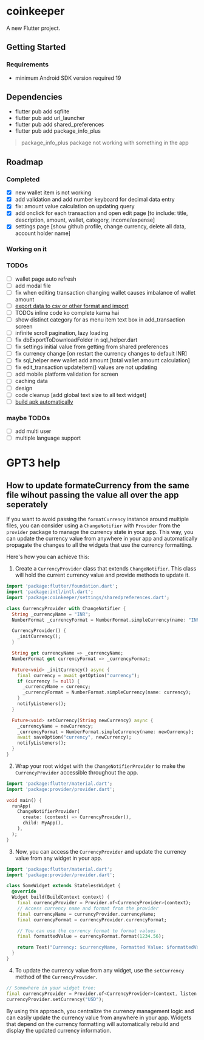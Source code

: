 # coinkeeper

A new Flutter project.

## Getting Started
### Requirements
- minimum Android SDK version required 19

## Dependencies
- flutter pub add sqflite
- flutter pub add url_launcher
- flutter pub add shared_preferences
- flutter pub add package_info_plus
> package_info_plus package not working with something in the app

## Roadmap
### Completed
- [x] new wallet item is not working
- [x] add validation and add number keyboard for decimal data entry
- [x] fix: amount value calculation on updating query
- [x] add onclick for each transaction and open edit page [to include: title, description, amount, wallet, category, income/expense]
- [x] settings page [show github profile, change currency, delete all data, account holder name]

### Working on it

### TODOs
- [ ] wallet page auto refresh
- [ ] add modal file
- [ ] fix when editing transaction changing wallet causes imbalance of wallet amount
- [ ] [export data to csv or other format and import](https://docs.flutter.dev/cookbook/persistence/reading-writing-files)
- [ ] TODOs inline code ko complete karna hai
- [ ] show distinct category for as menu item text box in add_transaction screen
- [ ] infinite scroll pagination, lazy loading
- [ ] fix dbExportToDownloadFolder in sql_helper.dart
- [ ] fix settings initial value from getting from shared preferences
- [ ] fix currency change [on restart the currency changes to default INR]
- [ ] fix sql_helper new wallet add amount [total wallet amount calculation]
- [ ] fix edit_transaction updateItem() values are not updating
- [ ] add mobile platform validation for screen
- [ ] caching data
- [ ] design
- [ ] code cleanup [add global text size to all text widget]
- [ ] [build apk automatically](https://www.geeksforgeeks.org/flutter-building-and-releasing-apk-using-github-actions/)

### maybe TODOs
- [ ] add multi user
- [ ] multiple language support

# GPT3 help
## How to update formateCurrency from the same file wihout passing the value all over the app seperately
If you want to avoid passing the `formatCurrency` instance around multiple files, you can consider using a `ChangeNotifier` with `Provider` from the `provider` package to manage the currency state in your app. This way, you can update the currency value from anywhere in your app and automatically propagate the changes to all the widgets that use the currency formatting.

Here's how you can achieve this:

1. Create a `CurrencyProvider` class that extends `ChangeNotifier`. This class will hold the current currency value and provide methods to update it.

```dart
import 'package:flutter/foundation.dart';
import 'package:intl/intl.dart';
import 'package:coinkeeper/settings/sharedpreferences.dart';

class CurrencyProvider with ChangeNotifier {
  String _currencyName = "INR";
  NumberFormat _currencyFormat = NumberFormat.simpleCurrency(name: "INR");

  CurrencyProvider() {
    _initCurrency();
  }

  String get currencyName => _currencyName;
  NumberFormat get currencyFormat => _currencyFormat;

  Future<void> _initCurrency() async {
    final currency = await getOption("currency");
    if (currency != null) {
      _currencyName = currency;
      _currencyFormat = NumberFormat.simpleCurrency(name: currency);
    }
    notifyListeners();
  }

  Future<void> setCurrency(String newCurrency) async {
    _currencyName = newCurrency;
    _currencyFormat = NumberFormat.simpleCurrency(name: newCurrency);
    await saveOption("currency", newCurrency);
    notifyListeners();
  }
}
```

2. Wrap your root widget with the `ChangeNotifierProvider` to make the `CurrencyProvider` accessible throughout the app.

```dart
import 'package:flutter/material.dart';
import 'package:provider/provider.dart';

void main() {
  runApp(
    ChangeNotifierProvider(
      create: (context) => CurrencyProvider(),
      child: MyApp(),
    ),
  );
}
```

3. Now, you can access the `CurrencyProvider` and update the currency value from any widget in your app.

```dart
import 'package:flutter/material.dart';
import 'package:provider/provider.dart';

class SomeWidget extends StatelessWidget {
  @override
  Widget build(BuildContext context) {
    final currencyProvider = Provider.of<CurrencyProvider>(context);
    // Access currency name and format from the provider
    final currencyName = currencyProvider.currencyName;
    final currencyFormat = currencyProvider.currencyFormat;

    // You can use the currency format to format values
    final formattedValue = currencyFormat.format(1234.56);

    return Text("Currency: $currencyName, Formatted Value: $formattedValue");
  }
}
```

4. To update the currency value from any widget, use the `setCurrency` method of the `CurrencyProvider`.

```dart
// Somewhere in your widget tree:
final currencyProvider = Provider.of<CurrencyProvider>(context, listen: false);
currencyProvider.setCurrency("USD");
```

By using this approach, you centralize the currency management logic and can easily update the currency value from anywhere in your app. Widgets that depend on the currency formatting will automatically rebuild and display the updated currency information.